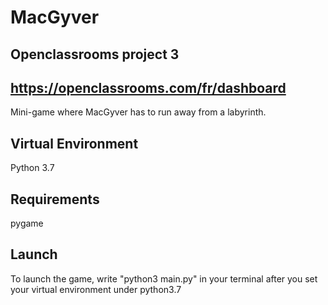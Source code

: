 # MacGyver

Openclassrooms project 3
--------------
https://openclassrooms.com/fr/dashboard
--------------
Mini-game where MacGyver has to run away from a labyrinth. 

Virtual Environment
--------------------------------
Python 3.7

Requirements
--------------------------------
pygame 

Launch
--------------------------------
To launch the game, write "python3 main.py" in your terminal after you set your virtual environment under python3.7


